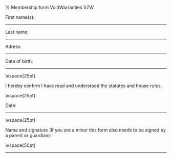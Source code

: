 % Membership form VoidWarranties VZW

First name(s):

________________________

Last name:

________________________

Adress:

________________________

Date of birth:

________________________

\vspace{25pt}

I hereby confirm I have read and understood the statutes and house rules.

\vspace{25pt}

Date:

________________________

\vspace{25pt}

Name and signature
(If you are a minor this form also needs to be signed by a parent or guardian):

\vspace{50pt}

________________________

